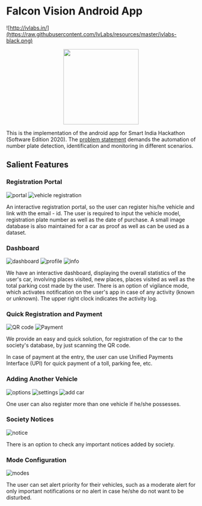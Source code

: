 # Falcon Vision Android App

![http://ivlabs.in/](https://raw.githubusercontent.com/IvLabs/resources/master/ivlabs-black.png)

<p align="center">
  <img width="200" height="200" src="images/Falcon_Vision_logo.jpg">
</p>

This is the implementation of the android app for Smart India Hackathon (Software Edition 2020). The [problem statement](https://sih2020.sih.gov.in/nodal-centers/prin-l-n-welingkar-institute-of-management-development-research-weschool/) demands the automation of number plate detection, identification and monitoring in different scenarios.

## Salient Features

### Registration Portal

![portal](images/registration.png) ![vehicle registration](images/car_registration.png)

An interactive registration portal, so the user can register his/he vehicle and link with the email - id. The user is required to input the vehicle model, registration plate number as well as the date of purchase. A small image database is also maintained for a car as proof as well as can be used as a dataset.

### Dashboard

![dashboard](images/dashboard.png) ![profile](images/active_log.png) ![info](images/user_info.png)

We have an interactive dashboard, displaying the overall statistics of the user's car, involving places visited, new places, places visited as well as the total parking cost made by the user. There is an option of vigilance mode, which activates notification on the user's app in case of any activity (known or unknown). The upper right clock indicates the activity log.

### Quick Registration and Payment

![QR code](images/qr.png) ![Payment](images/payment.png)

We provide an easy and quick solution, for registration of the car to the society's database, by just scanning the QR code.

In case of payment at the entry, the user can use Unified Payments Interface (UPI) for quick payment of a toll, parking fee, etc.

### Adding Another Vehicle

![options](images/options.png) ![settings](images/settings.png) ![add car](images/add_vehicle.png)

One user can also register more than one vehicle if he/she possesses.

### Society Notices 

![notice](images/notices.png)

There is an option to check any important notices added by society.

### Mode Configuration

![modes](images/conf_mode.png)

The user can set alert priority for their vehicles, such as a moderate alert for only important notifications or no alert in case he/she do not want to be disturbed.





